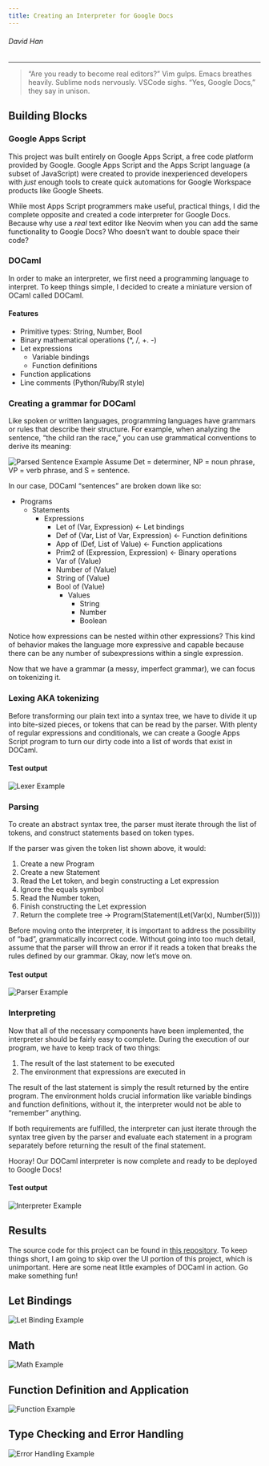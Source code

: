 ```yaml
---
title: Creating an Interpreter for Google Docs
---
```



###### David Han

---

> “Are you ready to become real editors?”
> Vim gulps.
> Emacs breathes heavily.
> Sublime nods nervously.
> VSCode sighs.
> “Yes, Google Docs,” they say in unison.

## Building Blocks

### Google Apps Script

This project was built entirely on Google Apps Script, a free code platform provided by Google. Google Apps Script and the Apps Script language (a subset of JavaScript) were created to provide inexperienced developers with _just_ enough tools to create quick automations for Google Workspace products like Google Sheets.

While most Apps Script programmers make useful, practical things, I did the complete opposite and created a code interpreter for Google Docs. Because why use a _real_ text editor like Neovim when you can add the same functionality to Google Docs? Who doesn’t want to double space their code?

### DOCaml

In order to make an interpreter, we first need a programming language to interpret. To keep things simple, I decided to create a miniature version of OCaml called DOCaml.

#### Features

- Primitive types: String, Number, Bool
- Binary mathematical operations (\*, \/, +. -)
- Let expressions
    - Variable bindings
    - Function definitions
- Function applications
- Line comments (Python/Ruby/R style)

### Creating a grammar for DOCaml

Like spoken or written languages, programming languages have grammars or rules that describe their structure. For example, when analyzing the sentence, “the child ran the race,” you can use grammatical conventions to derive its meaning:

![Parsed Sentence Example](/images/posts/parsed-sentence.png)
Assume Det = determiner, NP = noun phrase, VP = verb phrase, and S = sentence.

In our case, DOCaml “sentences” are broken down like so:

- Programs
    - Statements
        - Expressions
            - Let of (Var, Expression) ← Let bindings
            - Def of (Var, List of Var, Expression) ← Function definitions
            - App of (Def, List of Value) ← Function applications
            - Prim2 of (Expression, Expression) ← Binary operations
            - Var of (Value)
            - Number of (Value)
            - String of (Value)
            - Bool of (Value)
                - Values
                    - String
                    - Number
                    - Boolean

Notice how expressions can be nested within other expressions? This kind of behavior makes the language more expressive and capable because there can be any number of subexpressions within a single expression.

Now that we have a grammar (a messy, imperfect grammar), we can focus on tokenizing it.

### Lexing AKA tokenizing

Before transforming our plain text into a syntax tree, we have to divide it up into bite-sized pieces, or tokens that can be read by the parser. With plenty of regular expressions and conditionals, we can create a Google Apps Script program to turn our dirty code into a list of words that exist in DOCaml.

#### Test output

![Lexer Example](/images/posts/docaml-lexer.png)

### Parsing

To create an abstract syntax tree, the parser must iterate through the list of tokens, and construct statements based on token types.

If the parser was given the token list shown above, it would:

1. Create a new Program
2. Create a new Statement
3. Read the Let token, and begin constructing a Let expression
4. Ignore the equals symbol
5. Read the Number token,
6. Finish constructing the Let expression
7. Return the complete tree → Program(Statement(Let(Var(x), Number(5))))

Before moving onto the interpreter, it is important to address the possibility of “bad”, grammatically incorrect code. Without going into too much detail, assume that the parser will throw an error if it reads a token that breaks the rules defined by our grammar. Okay, now let’s move on.

#### Test output

![Parser Example](/images/posts/docaml-parser.png)

### Interpreting

Now that all of the necessary components have been implemented, the interpreter should be fairly easy to complete. During the execution of our program, we have to keep track of two things:

1. The result of the last statement to be executed
2. The environment that expressions are executed in

The result of the last statement is simply the result returned by the entire program. The environment holds crucial information like variable bindings and function definitions, without it, the interpreter would not be able to “remember” anything.

If both requirements are fulfilled, the interpreter can just iterate through the syntax tree given by the parser and evaluate each statement in a program separately before returning the result of the final statement.

Hooray! Our DOCaml interpreter is now complete and ready to be deployed to Google Docs!

#### Test output

![Interpreter Example](/images/posts/docaml-interp.png)

## Results

The source code for this project can be found in [this repository](https://github.com/dhan4043/docaml).
To keep things short, I am going to skip over the UI portion of this project, which is unimportant. Here are some neat little examples of DOCaml in action. Go make something fun!

## Let Bindings

![Let Binding Example](/images/posts/docaml-let.png)

## Math

![Math Example](/images/posts/docaml-math.png)

## Function Definition and Application

![Function Example](/images/posts/docaml-function.png)

## Type Checking and Error Handling

![Error Handling Example](/images/posts/docaml-error.png)
